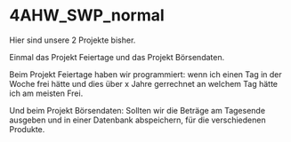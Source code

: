 # 4AHW_SWP_normal

Hier sind unsere 2 Projekte bisher.

Einmal das Projekt Feiertage und das Projekt Börsendaten.

Beim Projekt Feiertage haben wir programmiert:
wenn ich einen Tag in der Woche frei hätte und dies über x Jahre gerrechnet an welchem Tag hätte ich am meisten Frei.

Und beim Projekt Börsendaten:
Sollten wir die Beträge am Tagesende ausgeben und in einer Datenbank abspeichern, für die verschiedenen Produkte.
